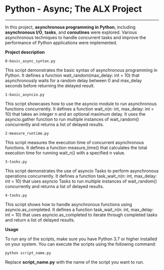 # Python - Async; The ALX Project
-----------

In this project, __asynchronous programming in Python__,
including __asynchronous I/O__, __tasks__, and __coroutines__ were explored.
Various asynchronous techniques to handle concurrent tasks
and improve the performance of Python applications were implemented.


__Project description__


`0-basic_async_syntax.py`

This script demonstrates the basic syntax of asynchronous programming in Python.
It defines a function wait_random(max_delay: int = 10)
that asynchronously waits for a random delay between 0 and max_delay seconds before returning the delayed result.



`1-basic_asyncio.py`

This script showcases how to use the asyncio module to run asynchronous functions concurrently.
It defines a function wait_n(n: int, max_delay: int = 10)
that takes an integer n and an optional maximum delay.
It uses the asyncio.gather function to run multiple instances of wait_random()
concurrently and returns a list of delayed results.



`2-measure_runtime.py`

This script measures the execution time of concurrent asynchronous functions.
It defines a function measure_time() that calculates the total execution
time for running wait_n() with a specified n value.



`3-tasks.py`

This script demonstrates the use of asyncio Tasks to perform asynchronous operations concurrently.
It defines a function task_wait_n(n: int, max_delay: int = 10)
that uses asyncio Tasks to run multiple instances of wait_random()
concurrently and returns a list of delayed results.



`4-tasks.py`

This script shows how to handle asynchronous functions using asyncio.as_completed.
It defines a function task_wait_n(n: int, max_delay: int = 10)
that uses asyncio.as_completed to iterate through completed tasks and return a list of delayed results.




__Usage__

To run any of the scripts, make sure you have Python 3.7
or higher installed on your system. You can execute the scripts using the following command:

```
python script_name.py

```

Replace __script_name.py__ with the name of the script you want to run.

